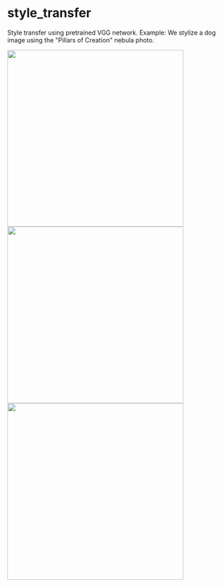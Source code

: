 # style_transfer
Style transfer using pretrained VGG network.
Example: We stylize a dog image using the "Pillars of Creation" nebula photo.

<img src="https://github.com/mhsiu01/style_transfer/assets/78574718/a8075d28-f118-4152-9bb9-744a8de78633" width="400">
<img src="https://github.com/mhsiu01/style_transfer/assets/78574718/15ca3718-481e-4433-869d-be0b143decb2" width="400">
<img src="https://github.com/mhsiu01/style_transfer/assets/78574718/562fdb46-d2a4-4690-b029-4d2f4b549bf5" width="400">

